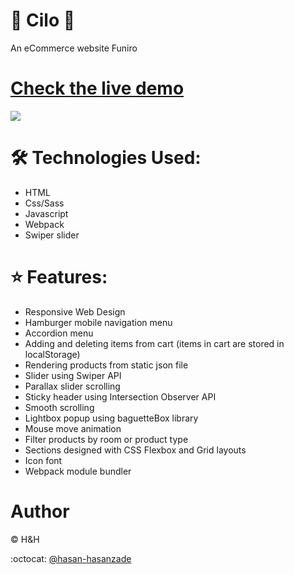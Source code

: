 # 🔹 Cilo 🔹

An eCommerce website Funiro

# [Check the live demo](https://hasan-hasanzade.github.io/cilo/)

![](https://github.com/hasan-hasanzade/cilo/blob/main/img/screen.png)

# 🛠 Technologies Used:

+ HTML
+ Css/Sass
+ Javascript
+ Webpack
+ Swiper slider

# ⭐ Features:

+ Responsive Web Design
+ Hamburger mobile navigation menu
+ Accordion menu
+ Adding and deleting items from cart (items in cart are stored in localStorage)
+ Rendering products from static json file
+ Slider using Swiper API
+ Parallax slider scrolling
+ Sticky header using Intersection Observer API
+ Smooth scrolling
+ Lightbox popup using baguetteBox library
+ Mouse move animation
+ Filter products by room or product type
+ Sections designed with CSS Flexbox and Grid layouts
+ Icon font
+ Webpack module bundler

# Author

 :copyright: H&H
 
 :octocat: [@hasan-hasanzade](https://github.com/hasan-hasanzade)
